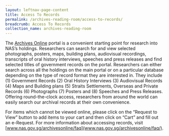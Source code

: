 ```yaml
---
layout: leftnav-page-content
title: Access To Records
permalink: /archives-reading-room/access-to-records/
breadcrumb: Access To Records
collection_name: archives-reading-room
---
```


The [Archives Online](www.nas.gov.sg/archivesonline/) portal is a convenient starting point for research into NAS’s holdings. Researchers can search for and view selected photographs, posters, maps, building plans, audiovisual recordings, transcripts of oral history interviews, speeches and press releases and find selected titles of government records on the portal. Researchers can either search across all the holdings on the main portal or on a particular database depending on the type of record format they are interested in. They include (1) Government Records (2) Oral History Interviews (3) Audiovisual Records (4) Maps and Building plans (5) Straits Settlements, Overseas and Private Records (6) Photographs (7) Posters and (8) Speeches and Press Releases. Offering round-the-clock access, researchers from around the world can easily search our archival records at their own convenience.

For items which cannot be viewed online, please click on the “Request to View” button to add items to your cart and then click on “Cart” and fill out an e-Request. For more information about accessing records, visit [www.nas.gov.sg/archivesonline/faq](www.nas.gov.sg/archivesonline/faq/).
